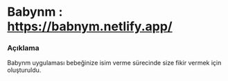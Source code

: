 # Babynm : https://babnym.netlify.app/

### Açıklama

Babynm uygulaması bebeğinize isim verme sürecinde size fikir vermek için oluşturuldu.
